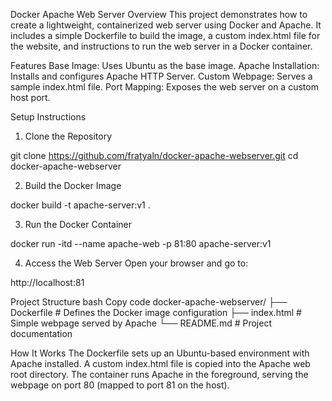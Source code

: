 Docker Apache Web Server
Overview
This project demonstrates how to create a lightweight, containerized web server using Docker and Apache. It includes a simple Dockerfile to build the image, a custom index.html file for the website, and instructions to run the web server in a Docker container.

Features
Base Image: Uses Ubuntu as the base image.
Apache Installation: Installs and configures Apache HTTP Server.
Custom Webpage: Serves a sample index.html file.
Port Mapping: Exposes the web server on a custom host port.

Setup Instructions

1. Clone the Repository

git clone https://github.com/fratyaln/docker-apache-webserver.git
cd docker-apache-webserver

2. Build the Docker Image

docker build -t apache-server:v1 .

3. Run the Docker Container

docker run -itd --name apache-web -p 81:80 apache-server:v1

4. Access the Web Server
Open your browser and go to:

http://localhost:81

Project Structure
bash
Copy code
docker-apache-webserver/
├── Dockerfile        # Defines the Docker image configuration
├── index.html        # Simple webpage served by Apache
└── README.md         # Project documentation


How It Works
The Dockerfile sets up an Ubuntu-based environment with Apache installed.
A custom index.html file is copied into the Apache web root directory.
The container runs Apache in the foreground, serving the webpage on port 80 (mapped to port 81 on the host).
